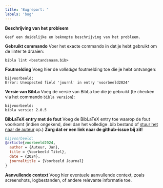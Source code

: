 ```yaml
---
title: 'Bugreport: '
labels: 'bug'
---
```

**Beschrijving van het probleem**
```
Geef een duidelijke en beknopte beschrijving van het probleem.
```

**Gebruikt commando**
Voer het exacte commando in dat je hebt gebruikt om de linter te draaien:
```
bibla lint <bestandsnaam.bib>
```

**Foutmelding**
Voeg hier de *volledige* foutmelding toe die je hebt ontvangen:
```
bijvoorbeeld:
Error: Unexpected field 'journl' in entry 'voorbeeld2024'
```

**Versie van BibLa**
Voeg de versie van BibLa toe die je gebruikt (te checken via het commando `bibla version`):
```
bijvoorbeeld:
bibla versie: 2.0.5
```

**BibLaTeX entry met de fout**
Voeg de BibLaTeX entry toe waarop de fout voorkomt (indien ongekend, deel dan het volledige .bib bestand of [stuur het naar de auteur](mailto:tristan.cuvelier@student.hogent.be) op.) 
**Zorg dat er een link naar de github-issue bij zit!**

```bibTeX
bijvoorbeeld:
@article{voorbeeld2024,
  author = {Auteur, Jan},
  title = {Voorbeeld Titel},
  date = {2024},
  journaltitle = {Voorbeeld Journal}
}
```

**Aanvullende context**
Voeg hier eventuele aanvullende context, zoals screenshots, logbestanden, of andere relevante informatie toe.
```
```